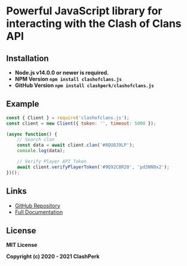 # Powerful JavaScript library for interacting with the Clash of Clans API

## Installation
- **Node.js v14.0.0 or newer is required.**
- **NPM Version `npm install clashofclans.js`**
- **GitHub Version `npm install clashperk/clashofclans.js`**

## Example

```js
const { Client } = require('clashofclans.js');
const client = new Client({ token: '', timeout: 5000 });

(async function() {
	// Search clan
	const data = await client.clan('#8QU8J9LP');
	console.log(data);

	// Verify Player API Token
	await client.verifyPlayerToken('#9Q92C8R20', 'pd3NN9x2');
})();
```

## Links

- [GitHub Repository](https://github.com/clashperk/clashofclans.js)
- [Full Documentation](https://github.com/clashperk/clashofclans.js#readme)

## License
**MIT License**

**Copyright (c) 2020 - 2021 ClashPerk**